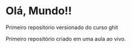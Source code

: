 # Olá, Mundo!!
 Primeiro repositorio versionado do curso ghit

 Primeiro repositório criado em uma aula ao vivo.
